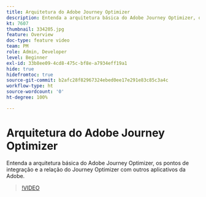 ```yaml
---
title: Arquitetura do Adobe Journey Optimizer
description: Entenda a arquitetura básica do Adobe Journey Optimizer, os pontos de integração e a relação do Journey Optimizer com outros aplicativos da Adobe.
kt: 7607
thumbnail: 334205.jpg
feature: Overview
doc-type: feature video
team: PM
role: Admin, Developer
level: Beginner
exl-id: 33b8ee09-4cd8-475c-bf8e-a7934eff19a1
hide: true
hidefromtoc: true
source-git-commit: b2afc28f82967324ebed0ee17e291e83c85c3a4c
workflow-type: ht
source-wordcount: '0'
ht-degree: 100%

---
```


# Arquitetura do Adobe Journey Optimizer

Entenda a arquitetura básica do Adobe Journey Optimizer, os pontos de integração e a relação do Journey Optimizer com outros aplicativos da Adobe.

>[!VIDEO](https://video.tv.adobe.com/v/334205?quality=12&learn=on)
